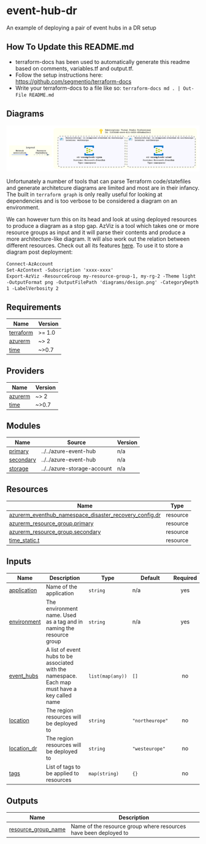 # event-hub-dr

An example of deploying a pair of event hubs in a DR setup

## How To Update this README.md

* terraform-docs has been used to automatically generate this readme based on comments, variables.tf and output.tf.
* Follow the setup instructions here: https://github.com/segmentio/terraform-docs
* Write your terraform-docs to a file like so: `terraform-docs md . | Out-File README.md`

## Diagrams

![image info](./diagrams/design.png)

Unfortunately a number of tools that can parse Terraform code/statefiles and generate architetcure diagrams are limited and most are in their infancy. The built in `terraform graph` is only really useful for looking at dependencies and is too verbose to be considered a diagram on an environment.

We can however turn this on its head and look at using deployed resources to produce a diagram as a stop gap. AzViz is a tool which takes one or more resource groups as input and it will parse their contents and produce a more architecture-like diagram. It will also work out the relation between different resources. Check out all its features [here](https://github.com/PrateekKumarSingh/AzViz). To use it to store a diagram post deployment:

```pwsh
Connect-AzAccount
Set-AzContext -Subscription 'xxxx-xxxx'
Export-AzViz -ResourceGroup my-resource-group-1, my-rg-2 -Theme light -OutputFormat png -OutputFilePath 'diagrams/design.png' -CategoryDepth 1 -LabelVerbosity 2
```

## Requirements

| Name | Version |
|------|---------|
| <a name="requirement_terraform"></a> [terraform](#requirement\_terraform) | >= 1.0 |
| <a name="requirement_azurerm"></a> [azurerm](#requirement\_azurerm) | ~> 2 |
| <a name="requirement_time"></a> [time](#requirement\_time) | ~>0.7 |

## Providers

| Name | Version |
|------|---------|
| <a name="provider_azurerm"></a> [azurerm](#provider\_azurerm) | ~> 2 |
| <a name="provider_time"></a> [time](#provider\_time) | ~>0.7 |

## Modules

| Name | Source | Version |
|------|--------|---------|
| <a name="module_primary"></a> [primary](#module\_primary) | ../../azure-event-hub | n/a |
| <a name="module_secondary"></a> [secondary](#module\_secondary) | ../../azure-event-hub | n/a |
| <a name="module_storage"></a> [storage](#module\_storage) | ../../azure-storage-account | n/a |

## Resources

| Name | Type |
|------|------|
| [azurerm_eventhub_namespace_disaster_recovery_config.dr](https://registry.terraform.io/providers/hashicorp/azurerm/latest/docs/resources/eventhub_namespace_disaster_recovery_config) | resource |
| [azurerm_resource_group.primary](https://registry.terraform.io/providers/hashicorp/azurerm/latest/docs/resources/resource_group) | resource |
| [azurerm_resource_group.secondary](https://registry.terraform.io/providers/hashicorp/azurerm/latest/docs/resources/resource_group) | resource |
| [time_static.t](https://registry.terraform.io/providers/hashicorp/time/latest/docs/resources/static) | resource |

## Inputs

| Name | Description | Type | Default | Required |
|------|-------------|------|---------|:--------:|
| <a name="input_application"></a> [application](#input\_application) | Name of the application | `string` | n/a | yes |
| <a name="input_environment"></a> [environment](#input\_environment) | The environment name. Used as a tag and in naming the resource group | `string` | n/a | yes |
| <a name="input_event_hubs"></a> [event\_hubs](#input\_event\_hubs) | A list of event hubs to be associated with the namespace. Each map must have a key called name | `list(map(any))` | `[]` | no |
| <a name="input_location"></a> [location](#input\_location) | The region resources will be deployed to | `string` | `"northeurope"` | no |
| <a name="input_location_dr"></a> [location\_dr](#input\_location\_dr) | The region resources will be deployed to | `string` | `"westeurope"` | no |
| <a name="input_tags"></a> [tags](#input\_tags) | List of tags to be applied to resources | `map(string)` | `{}` | no |

## Outputs

| Name | Description |
|------|-------------|
| <a name="output_resource_group_name"></a> [resource\_group\_name](#output\_resource\_group\_name) | Name of the resource group where resources have been deployed to |
